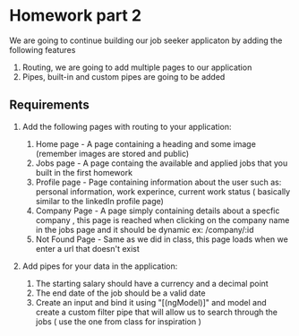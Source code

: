 # Homework part 2

We are going to continue building our job seeker applicaton by adding the following features

1. Routing, we are going to add multiple pages to our application
2. Pipes, built-in and custom pipes are going to be added

## Requirements

1. Add the following pages with routing to your application:

   1. Home page - A page containing a heading and some image (remember images are stored and public)
   2. Jobs page - A page containg the available and applied jobs that you built in the first homework
   3. Profile page - Page containing information about the user such as: personal information, work experince, current work status ( basically similar to the linkedIn profile page)
   4. Company Page - A page simply containing details about a specfic company , this page is reached when clicking on the company name in the jobs page and it should be dynamic ex: /company/:id
   5. Not Found Page - Same as we did in class, this page loads when we enter a url that doesn't exist

2. Add pipes for your data in the application:
   1. The starting salary should have a currency and a decimal point
   2. The end date of the job should be a valid date
   3. Create an input and bind it using "[(ngModel)]" and model and create a custom filter pipe that will allow us to search through the jobs ( use the one from class for inspiration )
